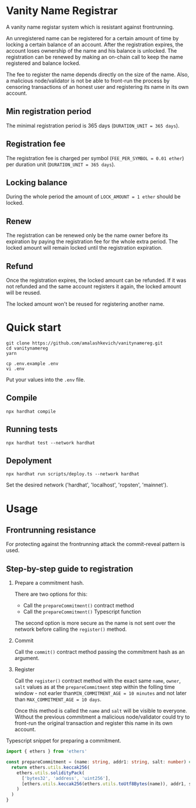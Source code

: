 # Vanity Name Registrar

A vanity name registar system which is resistant against frontrunning.

An unregistered name can be registered for a certain amount of time by locking a certain
balance of an account. After the registration expires, the account loses ownership of the
name and his balance is unlocked. The registration can be renewed by making an on-chain
call to keep the name registered and balance locked.

The fee to register the name depends directly on the size of the name. Also, a malicious
node/validator is not be able to front-run the process by censoring transactions of an
honest user and registering its name in its own account.


## Min registration period

The minimal registration period is 365 days (`DURATION_UNIT = 365 days`).

## Registration fee

The registration fee is charged per symbol (`FEE_PER_SYMBOL = 0.01 ether`) per duration unit (`DURATION_UNIT = 365 days`). 

## Locking balance

During the whole period the amount of `LOCK_AMOUNT = 1 ether` should be locked.

## Renew

The registration can be renewed only be the name owner before its expiration by paying the registration fee for the whole extra period. The locked amount will remain locked until the registration expiration.

## Refund

Once the registration expires, the locked amount can be refunded. If it was not refunded and the same account registers it again, the locked amount will be reused.

The locked amount won't be reused for registering another name.


# Quick start

```shell
git clone https://github.com/amalashkevich/vanitynamereg.git
cd vanitynamereg
yarn

cp .env.example .env
vi .env
```

Put your values into the `.env` file.

## Compile

```shell
npx hardhat compile
```

## Running tests

```shell
npx hardhat test --network hardhat
```

## Depolyment

```shell
npx hardhat run scripts/deploy.ts --network hardhat
```

Set the desired network ('hardhat', 'localhost', 'ropsten', 'mainnet').

# Usage

## Frontrunning resistance

For protecting against the frontrunning attack the commit-reveal pattern is used.

## Step-by-step guide to registration

   1. Prepare a commitment hash.

      There are two options for this:

      - Call the `prepareCommitment()` contract method
      - Call the `prepareCommitment()` Typescript function
      
      The second option is more secure as the name is not sent over the network before calling the `register()` method.

   2. Commit

      Call the `commit()` contract method passing the commitment hash as an argument.

   3. Register

      Call the `register()` contract method with the exact same `name`, `owner`, `salt` values as at the `prepareCommitment` step within the folling time window - not earler than`MIN_COMMITMENT_AGE = 10 minutes` and not later than `MAX_COMMITMENT_AGE = 10 days`.

      Once this method is called the `name` and `salt` will be visible to everyone. Without the previous commitment a malicious node/validator could try to front-run the original transaction and register this name in its own account.

Typescript snippet for preparing a commitment.

```typescript
import { ethers } from 'ethers'

const prepareCommitment = (name: string, addr1: string, salt: number) => {
  return ethers.utils.keccak256(
    ethers.utils.solidityPack(
      ['bytes32', 'address', 'uint256'],
      [ethers.utils.keccak256(ethers.utils.toUtf8Bytes(name)), addr1, salt]
    )
  )
}
```
